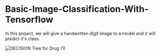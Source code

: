 # Basic-Image-Classification-With-Tensorflow
In this project, we will give a handwritten digit image to a model and it will predict it's class. 



![DECISION Tree for Drug (1)](https://user-images.githubusercontent.com/77721715/175775533-b5af37f4-221b-4b4a-b208-26d46c528499.png)


